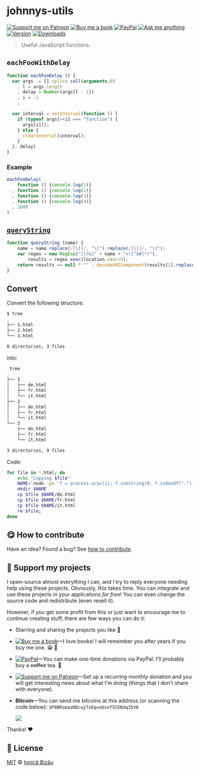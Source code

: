 <!-- Please do not edit this file. Edit the `blah` field in the `package.json` instead. If in doubt, open an issue. -->


# johnnys-utils

 [![Support me on Patreon][badge_patreon]][patreon] [![Buy me a book][badge_amazon]][amazon] [![PayPal][badge_paypal_donate]][paypal-donations] [![Ask me anything](https://img.shields.io/badge/ask%20me-anything-1abc9c.svg)](https://github.com/IonicaBizau/ama) [![Version](https://img.shields.io/npm/v/johnnys-utils.svg)](https://www.npmjs.com/package/johnnys-utils) [![Downloads](https://img.shields.io/npm/dt/johnnys-utils.svg)](https://www.npmjs.com/package/johnnys-utils)

> Useful JavaScript functions.

## `eachFooWithDelay`

```js
function eachFooDelay () {
  var args  = [].splice.call(arguments,0)
    , l = args.length
    , delay = Number(args[l - 1])
    , i = -1
    ;

  var interval = setInterval(function () {
    if (typeof args[++i] === "function") {
      args[i]();
    } else {
      clearInterval(interval);
    }
  }, delay)
}
```

### Example

```js
eachFooDelay(
    function () {console.log(1)}
  , function () {console.log(2)}
  , function () {console.log(3)}
  , function () {console.log(4)}
  , 1000
)
```

## [`queryString`](http://stackoverflow.com/a/901144/1420197)

```js
function queryString (name) {
    name = name.replace(/[\[]/, "\[").replace(/[\]]/, "\]");
    var regex = new RegExp("[\?&]" + name + "=([^&#]*)"),
        results = regex.exec(location.search);
    return results == null ? "" : decodeURIComponent(results[1].replace(/\+/g, " "));
}
```

## Convert


Convert the following structure:

```sh
$ tree
.
├── 1.html
├── 2.html
└── 3.html

0 directories, 3 files
```


into:

```sh
 tree
.
├── 1
│   ├── de.html
│   ├── fr.html
│   └── it.html
├── 2
│   ├── de.html
│   ├── fr.html
│   └── it.html
└── 3
    ├── de.html
    ├── fr.html
    └── it.html

3 directories, 9 files
```


Code:

```sh
for file in *.html; do
    echo "Copying $file"
    NAME=`node -pe 'f = process.argv[1]; f.substring(0, f.indexOf("."))' $file`
    mkdir $NAME
    cp $file $NAME/de.html
    cp $file $NAME/fr.html
    cp $file $NAME/it.html
    rm $file;
done
```


## :yum: How to contribute
Have an idea? Found a bug? See [how to contribute][contributing].


## :sparkling_heart: Support my projects

I open-source almost everything I can, and I try to reply everyone needing help using these projects. Obviously,
this takes time. You can integrate and use these projects in your applications *for free*! You can even change the source code and redistribute (even resell it).

However, if you get some profit from this or just want to encourage me to continue creating stuff, there are few ways you can do it:

 - Starring and sharing the projects you like :rocket:
 - [![Buy me a book][badge_amazon]][amazon]—I love books! I will remember you after years if you buy me one. :grin: :book:
 - [![PayPal][badge_paypal]][paypal-donations]—You can make one-time donations via PayPal. I'll probably buy a ~~coffee~~ tea. :tea:
 - [![Support me on Patreon][badge_patreon]][patreon]—Set up a recurring monthly donation and you will get interesting news about what I'm doing (things that I don't share with everyone).
 - **Bitcoin**—You can send me bitcoins at this address (or scanning the code below): `1P9BRsmazNQcuyTxEqveUsnf5CERdq35V6`

    ![](https://i.imgur.com/z6OQI95.png)

Thanks! :heart:



## :scroll: License

[MIT][license] © [Ionică Bizău][website]

[badge_patreon]: http://ionicabizau.github.io/badges/patreon.svg
[badge_amazon]: http://ionicabizau.github.io/badges/amazon.svg
[badge_paypal]: http://ionicabizau.github.io/badges/paypal.svg
[badge_paypal_donate]: http://ionicabizau.github.io/badges/paypal_donate.svg
[patreon]: https://www.patreon.com/ionicabizau
[amazon]: http://amzn.eu/hRo9sIZ
[paypal-donations]: https://www.paypal.com/cgi-bin/webscr?cmd=_s-xclick&hosted_button_id=RVXDDLKKLQRJW
[donate-now]: http://i.imgur.com/6cMbHOC.png

[license]: http://showalicense.com/?fullname=Ionic%C4%83%20Biz%C4%83u%20%3Cbizauionica%40gmail.com%3E%20(https%3A%2F%2Fionicabizau.net)&year=2014#license-mit
[website]: https://ionicabizau.net
[contributing]: /CONTRIBUTING.md
[docs]: /DOCUMENTATION.md
